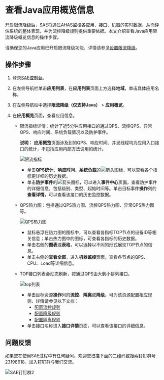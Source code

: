 # 查看Java应用概览信息

开启限流降级后，SAE将通过AHAS监控各应用、接口、机器的实时数据，从而评估系统的整体表现，并为流控降级规则提供重要依据。本文介绍查看Java应用限流降级概览信息的操作步骤。

请确保您的Java应用已开启限流降级功能，详情请参见[设置限流降级](/cn.zh-CN/应用部署/设置限流降级.md)。

## 操作步骤

1.  登录[SAE控制台](https://sae.console.aliyun.com)。

2.  在左侧导航栏单击**应用列表**，在**应用列表**页面上方选择**地域**，单击具体应用名称。

3.  在左侧导航栏中选择**限流降级（仅支持Java）** \> **应用概览**。

4.  在**应用概览**页面，查看应用信息。

    -   限流指标详情：统计了近5分钟应用接口的通过QPS、流控QPS、异常QPS、响应时间、系统负载情况以及防护事件。

        **说明：** **应用概览**页面涉及到的QPS、响应时间、并发线程均为应用入口接口的统计，不包括应用内部方法调用的统计。

        ![限流指标](https://static-aliyun-doc.oss-accelerate.aliyuncs.com/assets/img/zh-CN/9321482061/p111855.png)

        -   单击**QPS统计**、**响应时间**、**系统负载**的![箭头](https://static-aliyun-doc.oss-accelerate.aliyuncs.com/assets/img/zh-CN/1833858951/p134465.png)图标，可以查看各个指标更详细的历史数据。
        -   单击**防护事件**的![箭头](https://static-aliyun-doc.oss-accelerate.aliyuncs.com/assets/img/zh-CN/1833858951/p134465.png)图标，可以进入**事件中心**页面，查看防护事件的详细信息，包括级别、类型、起始时间等。单击目标事件**操作**列的**查看详情**，可以查看该接口的历史监控数据。
    -   QPS热力图：包括通过QPS热力图、流控QPS热力图、异常QPS热力图等。

        ![QPS热力图](https://static-aliyun-doc.oss-accelerate.aliyuncs.com/assets/img/zh-CN/1833858951/p111854.png)

        -   鼠标悬浮在热力图的图标中，可以查看各指标TOP节点的设备ID等相关信息；单击热力图中的图标，可查看各指标的历史数据。
        -   单击右侧的**图表**或**表格**，可以选择以不同的形式展现TOP节点的信息。
        -   单击右侧的**查看全部**，进入**机器监控**页面，查看各节点的QPS、CPU、Load等详细信息。
    -   TOP接口列表会动态刷新，按通过QPS由大到小排列接口。

        ![top列表](https://static-aliyun-doc.oss-accelerate.aliyuncs.com/assets/img/zh-CN/1833858951/p111853.png)

        -   单击目标资源**操作**列的**流控**、**隔离**或**降级**，可为该资源配置相应规则，详情请参见以下文档：
            -   [配置流控规则](/cn.zh-CN/应用管理/限流降级（Java）/规则管理/配置流控规则.md)
            -   [配置降级规则](/cn.zh-CN/应用管理/限流降级（Java）/规则管理/配置降级规则.md)
            -   [配置隔离规则](/cn.zh-CN/应用管理/限流降级（Java）/规则管理/配置隔离规则.md)
        -   单击接口名称进入**接口详情**页面，可以查看该接口的详细信息。

## 问题反馈

如果您在使用SAE过程中有任何疑问，欢迎您扫描下面的二维码或搜索钉钉群号23198618，加入钉钉群与我们交流。

![SAE钉钉群2](https://static-aliyun-doc.oss-accelerate.aliyuncs.com/assets/img/zh-CN/1176199061/p72048.png)

